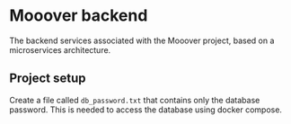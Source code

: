 # Mooover backend

The backend services associated with the Mooover project, based on a microservices architecture.

## Project setup

Create a file called `db_password.txt` that contains only the database password. This is needed to access the database
using docker compose.